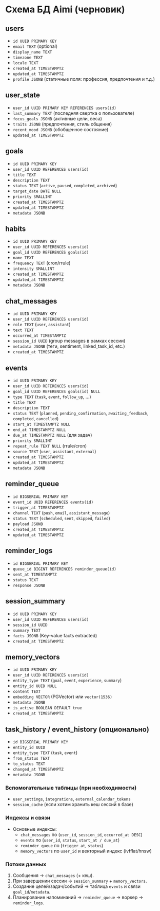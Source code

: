 # Схема БД Aimi (черновик)

## users
- `id UUID PRIMARY KEY`
- `email TEXT` (optional)
- `display_name TEXT`
- `timezone TEXT`
- `locale TEXT`
- `created_at TIMESTAMPTZ`
- `updated_at TIMESTAMPTZ`
- `profile JSONB` (статичные поля: профессия, предпочтения и т.д.)

## user_state
- `user_id UUID PRIMARY KEY REFERENCES users(id)`
- `last_summary TEXT` (последняя свертка о пользователе)
- `focus_goals JSONB` (активные цели, веса)
- `traits JSONB` (предпочтения, стиль общения)
- `recent_mood JSONB` (обобщенное состояние)
- `updated_at TIMESTAMPTZ`

## goals
- `id UUID PRIMARY KEY`
- `user_id UUID REFERENCES users(id)`
- `title TEXT`
- `description TEXT`
- `status TEXT` (`active`, `paused`, `completed`, `archived`)
- `target_date DATE NULL`
- `priority SMALLINT`
- `created_at TIMESTAMPTZ`
- `updated_at TIMESTAMPTZ`
- `metadata JSONB`

## habits
- `id UUID PRIMARY KEY`
- `user_id UUID REFERENCES users(id)`
- `goal_id UUID REFERENCES goals(id)`
- `name TEXT`
- `frequency TEXT` (cron/rrule)
- `intensity SMALLINT`
- `created_at TIMESTAMPTZ`
- `updated_at TIMESTAMPTZ`
- `metadata JSONB`

## chat_messages
- `id UUID PRIMARY KEY`
- `user_id UUID REFERENCES users(id)`
- `role TEXT` (`user`, `assistant`)
- `text TEXT`
- `occurred_at TIMESTAMPTZ`
- `session_id UUID` (group messages в рамках сессии)
- `metadata JSONB` (теги, sentiment, linked_task_id, etc.)
- `created_at TIMESTAMPTZ`

## events
- `id UUID PRIMARY KEY`
- `user_id UUID REFERENCES users(id)`
- `goal_id UUID REFERENCES goals(id) NULL`
- `type TEXT` (`task`, `event`, `follow_up`, ...)
- `title TEXT`
- `description TEXT`
- `status TEXT` (`planned`, `pending_confirmation`, `awaiting_feedback`, `completed`, `cancelled`)
- `start_at TIMESTAMPTZ NULL`
- `end_at TIMESTAMPTZ NULL`
- `due_at TIMESTAMPTZ NULL` (для задач)
- `priority SMALLINT`
- `repeat_rule TEXT NULL` (rrule/cron)
- `source TEXT` (`user`, `assistant`, `external`)
- `created_at TIMESTAMPTZ`
- `updated_at TIMESTAMPTZ`
- `metadata JSONB`

## reminder_queue
- `id BIGSERIAL PRIMARY KEY`
- `event_id UUID REFERENCES events(id)`
- `trigger_at TIMESTAMPTZ`
- `channel TEXT` (`push`, `email`, `assistant_message`)
- `status TEXT` (`scheduled`, `sent`, `skipped`, `failed`)
- `payload JSONB`
- `created_at TIMESTAMPTZ`
- `updated_at TIMESTAMPTZ`

## reminder_logs
- `id BIGSERIAL PRIMARY KEY`
- `queue_id BIGINT REFERENCES reminder_queue(id)`
- `sent_at TIMESTAMPTZ`
- `status TEXT`
- `response JSONB`

## session_summary
- `id UUID PRIMARY KEY`
- `user_id UUID REFERENCES users(id)`
- `session_id UUID`
- `summary TEXT`
- `facts JSONB` (Key-value facts extracted)
- `created_at TIMESTAMPTZ`

## memory_vectors
- `id UUID PRIMARY KEY`
- `user_id UUID REFERENCES users(id)`
- `entity_type TEXT` (`goal`, `event`, `experience`, `summary`)
- `entity_id UUID NULL`
- `content TEXT`
- `embedding VECTOR` (PGVector) или `vector(1536)`
- `metadata JSONB`
- `is_active BOOLEAN DEFAULT true`
- `created_at TIMESTAMPTZ`

## task_history / event_history (опционально)
- `id BIGSERIAL PRIMARY KEY`
- `entity_id UUID`
- `entity_type TEXT` (`task`, `event`)
- `from_status TEXT`
- `to_status TEXT`
- `changed_at TIMESTAMPTZ`
- `metadata JSONB`

### Вспомогательные таблицы (при необходимости)
- `user_settings`, `integrations`, `external_calendar_tokens`
- `session_cache` (если хотим хранить кеш сессий в базе)

### Индексы и связи
- Основные индексы:
  - `chat_messages` по (`user_id`, `session_id`, `occurred_at DESC`)
  - `events` по (`user_id`, `status`, `start_at / due_at`)
  - `reminder_queue` по (`trigger_at`, `status`)
  - `memory_vectors` по `user_id` и векторный индекс (ivfflat/hnsw)

### Потоки данных
1. Сообщения → `chat_messages` (+ кеш).
2. При завершении сессии → `session_summary` + `memory_vectors`.
3. Создание целей/задач/событий → таблица `events` и связи `goal_id`/`metadata`.
4. Планирование напоминаний → `reminder_queue` → воркер → `reminder_logs`.
